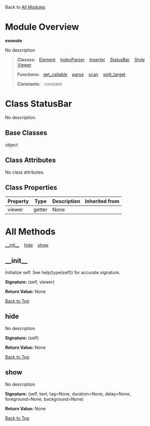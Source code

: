 Back to [All Modules](https://github.com/pyrustic/exonote/blob/master/docs/modules/README.md#readme)

# Module Overview

**exonote**
 
No description

> **Classes:** &nbsp; [Element](https://github.com/pyrustic/exonote/blob/master/docs/modules/content/exonote/content/classes/Element.md#class-element) &nbsp;&nbsp; [IndexParser](https://github.com/pyrustic/exonote/blob/master/docs/modules/content/exonote/content/classes/IndexParser.md#class-indexparser) &nbsp;&nbsp; [Inserter](https://github.com/pyrustic/exonote/blob/master/docs/modules/content/exonote/content/classes/Inserter.md#class-inserter) &nbsp;&nbsp; [StatusBar](https://github.com/pyrustic/exonote/blob/master/docs/modules/content/exonote/content/classes/StatusBar.md#class-statusbar) &nbsp;&nbsp; [Style](https://github.com/pyrustic/exonote/blob/master/docs/modules/content/exonote/content/classes/Style.md#class-style) &nbsp;&nbsp; [Viewer](https://github.com/pyrustic/exonote/blob/master/docs/modules/content/exonote/content/classes/Viewer.md#class-viewer)
>
> **Functions:** &nbsp; [get\_callable](https://github.com/pyrustic/exonote/blob/master/docs/modules/content/exonote/content/functions.md#get_callable) &nbsp;&nbsp; [parse](https://github.com/pyrustic/exonote/blob/master/docs/modules/content/exonote/content/functions.md#parse) &nbsp;&nbsp; [scan](https://github.com/pyrustic/exonote/blob/master/docs/modules/content/exonote/content/functions.md#scan) &nbsp;&nbsp; [split\_target](https://github.com/pyrustic/exonote/blob/master/docs/modules/content/exonote/content/functions.md#split_target)
>
> **Constants:** &nbsp; constant

# Class StatusBar
No description.

## Base Classes
object

## Class Attributes
No class attributes.

## Class Properties
|Property|Type|Description|Inherited from|
|---|---|---|---|
|viewer|getter|None||



# All Methods
[\_\_init\_\_](#__init__) &nbsp;&nbsp; [hide](#hide) &nbsp;&nbsp; [show](#show)

## \_\_init\_\_
Initialize self.  See help(type(self)) for accurate signature.



**Signature:** (self, viewer)





**Return Value:** None

[Back to Top](#module-overview)


## hide
No description



**Signature:** (self)





**Return Value:** None

[Back to Top](#module-overview)


## show
No description



**Signature:** (self, text, tag=None, duration=None, delay=None, foreground=None, background=None)





**Return Value:** None

[Back to Top](#module-overview)



